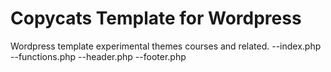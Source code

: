 # Copycats Template for Wordpress
Wordpress template experimental themes courses and related.
--index.php
--functions.php
--header.php
--footer.php
